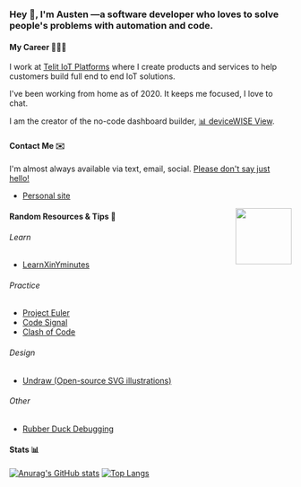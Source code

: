 ### Hey 👋, I'm Austen —a software developer who loves to solve people's problems with automation and code.

#### My Career 🏡👨‍💻
I work at [Telit IoT Platforms](https://www.telit.com/) where I create products and services to help customers build full end to end IoT solutions.

I've been working from home as of 2020. It keeps me focused, I love to chat.

I am the creator of the no-code dashboard builder, [📊 deviceWISE View](https://view.devicewise.com/).

#### Contact Me ✉️
I'm almost always available via text, email, social. [Please don't say just hello!](https://nohello.net/)
* [Personal site](https://austen.info)

<img align="right" width="100px" src="https://media3.giphy.com/media/rtRflhLVzbNWU/giphy.gif">

#### Random Resources & Tips 🤪

###### Learn
* [LearnXinYminutes](http://learnxinyminutes.com/)

###### Practice
* [Project Euler](https://projecteuler.net/archives)
* [Code Signal](https://app.codesignal.com/login)
* [Clash of Code](https://www.codingame.com/multiplayer/clashofcode)

###### Design
* [Undraw (Open-source SVG illustrations)](https://undraw.co/illustrations)

###### Other
* [Rubber Duck Debugging](https://rubberduckdebugging.com/)

#### Stats 📊
[![Anurag's GitHub stats](https://github-readme-stats.vercel.app/api?username=austenstone&show_icons=true&theme=github_dark&hide_border=true)](https://github.com/anuraghazra/github-readme-stats)
[![Top Langs](https://github-readme-stats.vercel.app/api/top-langs/?username=austenstone&show_icons=true&theme=github_dark&hide_border=true&langs_count=8&layout=compact)](https://github.com/anuraghazra/github-readme-stats)
